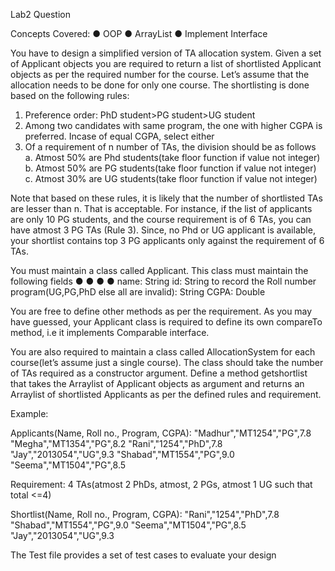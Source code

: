 Lab2 Question

Concepts Covered: 
● OOP 
● ArrayList 
● Implement Interface 
 
You have to design a simplified version of TA allocation system. Given a set of Applicant objects 
you are required to return a list of shortlisted Applicant objects as per the required number for 
the course. Let’s assume that the allocation needs to be done for only one course. The 
shortlisting is done based on the following rules: 
1. Preference order: PhD student>PG student>UG student 
2. Among two candidates with same program, the one with higher CGPA is preferred. 
Incase of equal CGPA, select either 
3. Of a requirement of n number of TAs, the division should be as follows 
a. Atmost 50% are Phd students(take floor function if value not integer) 
b. Atmost 50% are PG students(take floor function if value not integer) 
c. Atmost 30% are UG students(take floor function if value not integer) 
 
Note that based on these rules, it is likely that the number of shortlisted TAs are lesser than n. 
That is acceptable. For instance, if the list of applicants are only 10 PG students, and the course 
requirement is of 6 TAs, you can have atmost 3 PG TAs (Rule 3). Since, no Phd or UG applicant 
is available, your shortlist contains top 3 PG applicants only against the requirement of 6 TAs. 
 
You must maintain a class called Applicant. This class must maintain the following fields ●
●
●
●
name: String 
id: String to record the Roll number 
program(UG,PG,PhD else all are invalid): String 
CGPA: Double 
 
You are free to define other methods as per the requirement. 
As you may have guessed, your Applicant class is required to define its own compareTo 
method, i.e it implements Comparable interface. 
 
You are also required to maintain a class called AllocationSystem for each course(let’s assume 
just a single course). The class should take the number of TAs required as a constructor 
argument. 
Define a method getshortlist that takes the Arraylist of Applicant objects as argument and 
returns an Arraylist of shortlisted Applicants as per the defined rules and requirement. 
 
Example: 
 
Applicants(Name, Roll no., Program, CGPA): 
 "Madhur","MT1254","PG",7.8 
 "Megha","MT1354","PG",8.2 
"Rani","1254","PhD",7.8 
"Jay","2013054","UG",9.3 
"Shabad","MT1554","PG",9.0 
"Seema","MT1504","PG",8.5 
 
Requirement: 4 TAs(atmost 2 PhDs, atmost, 2 PGs, atmost 1 UG such that total <=4) 
 
Shortlist(Name, Roll no., Program, CGPA): 
"Rani","1254","PhD",7.8 
"Shabad","MT1554","PG",9.0 
"Seema","MT1504","PG",8.5 
"Jay","2013054","UG",9.3 
 
 
The Test file provides a set of test cases to evaluate your design